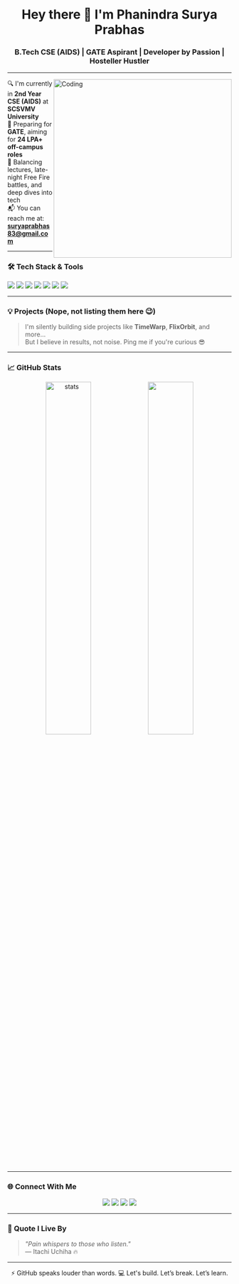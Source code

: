 <h1 align="center">Hey there 👋 I'm Phanindra Surya Prabhas</h1>
<h3 align="center">B.Tech CSE (AIDS) | GATE Aspirant | Developer by Passion | Hosteller Hustler</h3>

---

<img align="right" alt="Coding" width="400" src="https://media.giphy.com/media/qgQUggAC3Pfv687qPC/giphy.gif">

🔍 I'm currently in **2nd Year CSE (AIDS)** at **SCSVMV University**  
🧠 Preparing for **GATE**, aiming for **24 LPA+ off-campus roles**  
🚀 Balancing lectures, late-night Free Fire battles, and deep dives into tech  
📬 You can reach me at: **suryaprabhas83@gmail.com**

---

### 🛠️ Tech Stack & Tools
<p align="left">
  <img src="https://img.shields.io/badge/C-00599C?style=for-the-badge&logo=c&logoColor=white"/>
  <img src="https://img.shields.io/badge/Java-007396?style=for-the-badge&logo=java&logoColor=white"/>
  <img src="https://img.shields.io/badge/Python-3776AB?style=for-the-badge&logo=python&logoColor=white"/>
  <img src="https://img.shields.io/badge/HTML5-e34c26?style=for-the-badge&logo=html5&logoColor=white"/>
  <img src="https://img.shields.io/badge/VS%20Code-0078d7?style=for-the-badge&logo=visual-studio-code&logoColor=white"/>
  <img src="https://img.shields.io/badge/Linux-FCC624?style=for-the-badge&logo=linux&logoColor=black"/>
  <img src="https://img.shields.io/badge/Termux-000000?style=for-the-badge&logo=gnu-bash&logoColor=white"/>
</p>

---

### 💡 Projects (Nope, not listing them here 😉)

> I'm silently building side projects like **TimeWarp**, **FlixOrbit**, and more...  
> But I believe in results, not noise. Ping me if you're curious 😎

---

### 📈 GitHub Stats
<p align="center">
  <img src="https://github-readme-stats.vercel.app/api?username=suryaprabhaz&show_icons=true&theme=tokyonight" alt="stats" width="45%">
  <img src="https://github-readme-streak-stats.herokuapp.com?user=suryaprabhaz&theme=tokyonight&hide_border=true" width="45%"/>
</p>

---

### 🌐 Connect With Me

<p align="center">
  <a href="https://www.instagram.com/suryaprabhas83"><img src="https://img.shields.io/badge/Instagram-%23E4405F.svg?style=for-the-badge&logo=instagram&logoColor=white" /></a>
  <a href="https://t.me/suryaprabhas"><img src="https://img.shields.io/badge/Telegram-2CA5E0?style=for-the-badge&logo=telegram&logoColor=white"/></a>
  <a href="mailto:suryaprabhas83@gmail.com"><img src="https://img.shields.io/badge/Gmail-D14836?style=for-the-badge&logo=gmail&logoColor=white"/></a>
  <a href="https://www.youtube.com/@CreepyConqueror"><img src="https://img.shields.io/badge/YouTube-FF0000?style=for-the-badge&logo=youtube&logoColor=white"/></a>
</p>

---

### 🧠 Quote I Live By

> _"Pain whispers to those who listen."_  
> — Itachi Uchiha 🔥

---

<p align="center">
  ⚡ GitHub speaks louder than words.  
  💻 Let's build. Let’s break. Let’s learn.  
</p>

